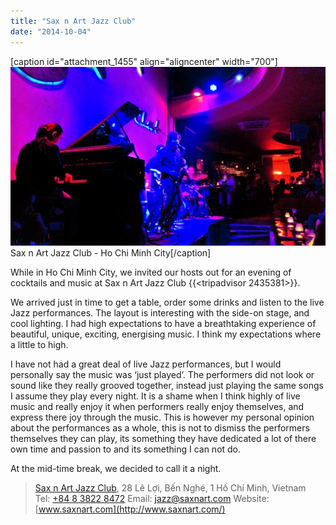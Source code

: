 ```yaml
---
title: "Sax n Art Jazz Club"
date: "2014-10-04"
---
```


\[caption id="attachment\_1455" align="aligncenter" width="700"\]![Sax n Art Jazz Club](images/IMG_20141004_211313-1024x583.jpg) Sax n Art Jazz Club - Ho Chi Minh City\[/caption\]

While in Ho Chi Minh City, we invited our hosts out for an evening of cocktails and music at Sax n Art Jazz Club {{<tripadvisor 2435381>}}.

We arrived just in time to get a table, order some drinks and listen to the live Jazz performances. The layout is interesting with the side-on stage, and cool lighting. I had high expectations to have a breathtaking experience of beautiful, unique, exciting, energising music. I think my expectations where a little to high.

I have not had a great deal of live Jazz performances, but I would personally say the music was ‘just played’. The performers did not look or sound like they really grooved together, instead just playing the same songs I assume they play every night. It is a shame when I think highly of live music and really enjoy it when performers really enjoy themselves, and express there joy through the music. This is however my personal opinion about the performances as a whole, this is not to dismiss the performers themselves they can play, its something they have dedicated a lot of there own time and passion to and its something I can not do.

At the mid-time break, we decided to call it a night.

> [Sax n Art Jazz Club](https://plus.google.com/111260184844492649269/about?hl=en&gl=th), 28 Lê Lợi, Bến Nghé, 1 Hồ Chí Minh, Vietnam‎ Tel: [+84 8 3822 8472](tel:+84838228472) Email: [jazz@saxnart.com](mailto:jazz@saxnart.com) Website: [www.saxnart.com](http://www.saxnart.com/)
